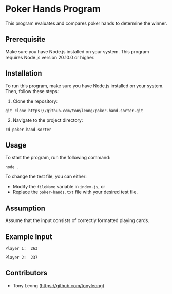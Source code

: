 # Poker Hands Program

This program evaluates and compares poker hands to determine the winner.

## Prerequisite

Make sure you have Node.js installed on your system. This program requires Node.js version 20.10.0 or higher.

## Installation

To run this program, make sure you have Node.js installed on your system. Then, follow these steps:

1. Clone the repository:

```
git clone https://github.com/tonyleong/poker-hand-sorter.git
```

2. Navigate to the project directory:
```
cd poker-hand-sorter
```


## Usage

To start the program, run the following command:

```
node .
```

To change the test file, you can either:
- Modify the `fileName` variable in `index.js`, or
- Replace the `poker-hands.txt` file with your desired test file.

## Assumption

Assume that the input consists of correctly formatted playing cards.

## Example Input
```
Player 1:  263

Player 2:  237
```

## Contributors

- Tony Leong (https://github.com/tonyleong)

